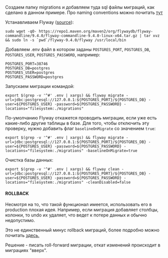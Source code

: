 Создаем папку migrations и добавляем туда sql файлы миграций, как сделано в данном примере. Про naming conventions можно почитать [тут](https://flywaydb.org/documentation/concepts/migrations#naming)

Устанавливаем Flyway ([source](https://flywaydb.org/documentation/usage/commandline/#download-and-installation)):
```shell
sudo wget -qO- https://repo1.maven.org/maven2/org/flywaydb/flyway-commandline/9.4.0/flyway-commandline-9.4.0-linux-x64.tar.gz | tar xvz && sudo ln -s `pwd`/flyway-9.4.0/flyway /usr/local/bin 
```

Добавляем .env файл в котором заданы `POSTGRES_PORT`, `POSTGRES_DB`, `POSTGRES_USER`, `POSTGRES_PASSWORD`, например:

```env
POSTGRES_PORT=38746
POSTGRES_DB=postgres
POSTGRES_USER=postgres
POSTGRES_PASSWORD=postgres
```

Запускаем миграции командой:
```shell
export $(grep -v '^#' .env | xargs) && flyway migrate -url=jdbc:postgresql://127.0.0.1:${POSTGRES_PORT}/${POSTGRES_DB} -user=${POSTGRES_USER} -password=${POSTGRES_PASSWORD} -locations="filesystem:./migrations" 
```

По-умолчанию Flyway откажется проводить миграции, если уже есть какие-либо другие таблицы в базе. Для того, чтобы
отключить эту проверку, нужно добавить флаг `baselineOnMigrate` со значением `true`:
```shell
export $(grep -v '^#' .env | xargs) && flyway migrate -url=jdbc:postgresql://127.0.0.1:${POSTGRES_PORT}/${POSTGRES_DB} -user=${POSTGRES_USER} -password=${POSTGRES_PASSWORD} -locations="filesystem:./migrations" -baselineOnMigrate=true
```

Очистка базы данных:
```shell
export $(grep -v '^#' .env | xargs) && flyway clean -url=jdbc:postgresql://127.0.0.1:${POSTGRES_PORT}/${POSTGRES_DB} -user=${POSTGRES_USER} -password=${POSTGRES_PASSWORD} -locations="filesystem:./migrations" -cleanDisabled=false
```

#### ROLLBACK
Несмотря на то, что такой функционал имеется, использовать его в production плохая идея.
Например, если миграция добавляет столбцы, колонки, то undo их удаляет, что ведет к потере данных и обычно недопустимо.

Это не единственный минус rollback миграций, более подробно можно почитать [здесь.](https://flywaydb.org/documentation/concepts/migrations#important-notes)

Решение - писать roll-forward миграции, откат изменений происходит в миграциях "вверх".
